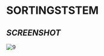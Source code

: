 # **SORTINGSTSTEM**

## *SCREENSHOT*

![9](https://user-images.githubusercontent.com/42737061/46076944-b7b8f180-c1c1-11e8-935e-13106ba45956.PNG)
